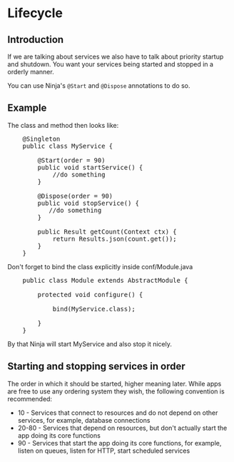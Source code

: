 Lifecycle
=========

Introduction
-------------

If we are talking about services we also have to talk about priority startup and shutdown.
You want your services being started and stopped in a orderly manner.

You can use Ninja's <code>@Start</code> and <code>@Dispose</code> annotations to do so.



Example
-------

The class and method then looks like:

<pre class="prettyprint">
    @Singleton
    public class MyService {

        @Start(order = 90)
        public void startService() {
            //do something       
        }

        @Dispose(order = 90)
        public void stopService() {
           //do something
        }

        public Result getCount(Context ctx) {
            return Results.json(count.get());
        }
    }    
</pre>

Don't forget to bind the class explicitly inside conf/Module.java

<pre class="prettyprint">
    public class Module extends AbstractModule {

        protected void configure() {

            bind(MyService.class);

        }
    }
</pre> 

By that Ninja will start MyService and also stop it nicely.



Starting and stopping services in order
---------------------------------------

The order in which it should be started, higher meaning later. 
While apps are free to use any ordering system they wish, the following convention is recommended:

 * 10 - Services that connect to resources and do not depend on other services, for example, database connections
 * 20-80 - Services that depend on resources, but don't actually start the app doing its core functions
 * 90 - Services that start the app doing its core functions, for example, listen on queues, listen for HTTP, start scheduled services


